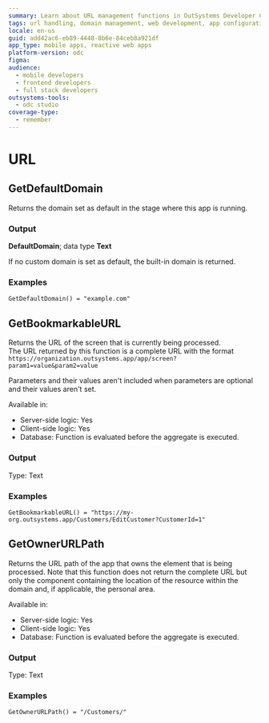 ```yaml
---
summary: Learn about URL management functions in OutSystems Developer Cloud (ODC), including domain and URL path handling.
tags: url handling, domain management, web development, app configuration, outsystems development
locale: en-us
guid: add42ac6-eb89-4448-8b6e-84ceb8a921df
app_type: mobile apps, reactive web apps
platform-version: odc
figma:
audience:
  - mobile developers
  - frontend developers
  - full stack developers
outsystems-tools:
  - odc studio
coverage-type:
  - remember
---
```


# URL

## GetDefaultDomain

Returns the domain set as default in the stage where this app is running. 

### Output

**DefaultDomain**; data type **Text**

If no custom domain is set as default, the built-in domain is returned.  

### Examples

```
GetDefaultDomain() = "example.com"
```

## GetBookmarkableURL

Returns the URL of the screen that is currently being processed.  
The URL returned by this function is a complete URL with the format `https://organization.outsystems.app/app/screen?param1=value&param2=value`

Parameters and their values aren't included when parameters are optional and their values aren't set.  

Available in:  

  * Server-side logic: Yes
  * Client-side logic: Yes
  * Database: Function is evaluated before the aggregate is executed.

### Output

Type: Text  

### Examples

```
GetBookmarkableURL() = "https://my-org.outsystems.app/Customers/EditCustomer?CustomerId=1"
```

## GetOwnerURLPath

Returns the URL path of the app that owns the element that is being processed. Note that this function does not return the complete URL but only the component containing the location of the resource within the domain and, if applicable, the personal area.  

Available in:  

  * Server-side logic: Yes
  * Client-side logic: Yes
  * Database: Function is evaluated before the aggregate is executed.

### Output

Type: Text  

### Examples

```
GetOwnerURLPath() = "/Customers/"
```
